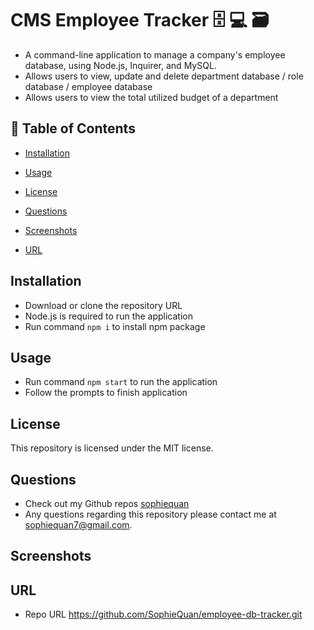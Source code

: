 # CMS Employee Tracker 🗄  💻  🗃

- A command-line application to manage a company's employee database, using Node.js, Inquirer, and MySQL.
- Allows users to view, update and delete department database / role database / employee database
- Allows users to view the total utilized budget of a department


## 📑 Table of Contents 

- [Installation](#installation)

- [Usage](#usage)

- [License](#license)

- [Questions](#questions)

- [Screenshots](#screenshots)

- [URL](#🔗%20URL)


## Installation

- Download or clone the repository URL
- Node.js is required to run the application
- Run command `npm i` to install npm package

## Usage

- Run command `npm start` to run the application
- Follow the prompts to finish application

## License

This repository is licensed under the MIT license.

## Questions

- Check out my Github repos [sophiequan](https://github.com/sophiequan)
- Any questions regarding this repository please contact me at [sophiequan7@gmail.com](mailto:sophiequan7@gmail.com).

## Screenshots

<!-- ![screen shot note taker #1](public/assets/images/screenshot_1.png?raw=true " note taker screenshot")
![screen shot note taker #2](public/assets/images/screenshot_2.png?raw=true " note taker screenshot #2")
![screen shot note taker #3](public/assets/images/screenshot_3.png?raw=true " note taker screenshot #3") -->

## URL

- Repo URL https://github.com/SophieQuan/employee-db-tracker.git
